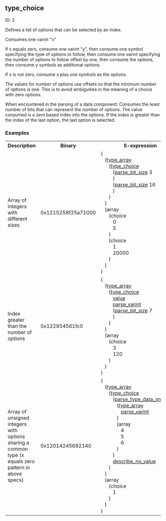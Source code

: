 ## type_choice

ID: 2

Defines a list of options that can be selected by an index.

Consumes one varint "x"

If x equals zero, consume one varint "y", then consume one symbol specifying the type of options to follow, then consume one varint specifying the number of options to follow offset by one, then consume the options, then consume y symbols as additional options.

If x is not zero, consume x plus one symbols as the options.

The values for number of options use offsets so that the minimum number of options is one. This is to avoid ambiguities in the meaning of a choice with zero options.

When encountered in the parsing of a data component: Consumes the least number of bits that can represent the number of options. The value consumed is a zero based index into the options. If the index is greater than the index of the last option, the last option is selected.

### Examples

<table><tr><th>Description</th><th>Binary</th><th>S-expression</th><th>Unpacked</th></tr><tr><td>Array of integers with different sizes</td><td>0x1215258f25a71000</td><td>(<br>&nbsp;&nbsp;&nbsp;(<a href="./type_array.md">type_array</a> <br>&nbsp;&nbsp;&nbsp;&nbsp;&nbsp;&nbsp;(<a href="./type_choice.md">type_choice</a> <br>&nbsp;&nbsp;&nbsp;&nbsp;&nbsp;&nbsp;&nbsp;&nbsp;&nbsp;(<a href="./parse_bit_size.md">parse_bit_size</a> 3<br>&nbsp;&nbsp;&nbsp;&nbsp;&nbsp;&nbsp;&nbsp;&nbsp;&nbsp;) <br>&nbsp;&nbsp;&nbsp;&nbsp;&nbsp;&nbsp;&nbsp;&nbsp;&nbsp;(<a href="./parse_bit_size.md">parse_bit_size</a> 16<br>&nbsp;&nbsp;&nbsp;&nbsp;&nbsp;&nbsp;&nbsp;&nbsp;&nbsp;)<br>&nbsp;&nbsp;&nbsp;&nbsp;&nbsp;&nbsp;)<br>&nbsp;&nbsp;&nbsp;) <br>&nbsp;&nbsp;&nbsp;(array <br>&nbsp;&nbsp;&nbsp;&nbsp;&nbsp;&nbsp;(choice <br>&nbsp;&nbsp;&nbsp;&nbsp;&nbsp;&nbsp;&nbsp;&nbsp;&nbsp;0 <br>&nbsp;&nbsp;&nbsp;&nbsp;&nbsp;&nbsp;&nbsp;&nbsp;&nbsp;5<br>&nbsp;&nbsp;&nbsp;&nbsp;&nbsp;&nbsp;) <br>&nbsp;&nbsp;&nbsp;&nbsp;&nbsp;&nbsp;(choice <br>&nbsp;&nbsp;&nbsp;&nbsp;&nbsp;&nbsp;&nbsp;&nbsp;&nbsp;1 <br>&nbsp;&nbsp;&nbsp;&nbsp;&nbsp;&nbsp;&nbsp;&nbsp;&nbsp;20000<br>&nbsp;&nbsp;&nbsp;&nbsp;&nbsp;&nbsp;)<br>&nbsp;&nbsp;&nbsp;)<br>)</td><td><pre>[
  5,
  20000
]</pre></td>
<tr><td>Index greater than the number of options</td><td>0x122954561fc0</td><td>(<br>&nbsp;&nbsp;&nbsp;(<a href="./type_array.md">type_array</a> <br>&nbsp;&nbsp;&nbsp;&nbsp;&nbsp;&nbsp;(<a href="./type_choice.md">type_choice</a> <br>&nbsp;&nbsp;&nbsp;&nbsp;&nbsp;&nbsp;&nbsp;&nbsp;&nbsp;<a href="./value.md">value</a> <br>&nbsp;&nbsp;&nbsp;&nbsp;&nbsp;&nbsp;&nbsp;&nbsp;&nbsp;<a href="./parse_varint.md">parse_varint</a> <br>&nbsp;&nbsp;&nbsp;&nbsp;&nbsp;&nbsp;&nbsp;&nbsp;&nbsp;(<a href="./parse_bit_size.md">parse_bit_size</a> 7<br>&nbsp;&nbsp;&nbsp;&nbsp;&nbsp;&nbsp;&nbsp;&nbsp;&nbsp;)<br>&nbsp;&nbsp;&nbsp;&nbsp;&nbsp;&nbsp;)<br>&nbsp;&nbsp;&nbsp;) <br>&nbsp;&nbsp;&nbsp;(array <br>&nbsp;&nbsp;&nbsp;&nbsp;&nbsp;&nbsp;(choice <br>&nbsp;&nbsp;&nbsp;&nbsp;&nbsp;&nbsp;&nbsp;&nbsp;&nbsp;3 <br>&nbsp;&nbsp;&nbsp;&nbsp;&nbsp;&nbsp;&nbsp;&nbsp;&nbsp;120<br>&nbsp;&nbsp;&nbsp;&nbsp;&nbsp;&nbsp;)<br>&nbsp;&nbsp;&nbsp;)<br>)</td><td><pre>[
  120
]</pre></td>
<tr><td>Array of unsigned integers with options sharing a common type (x equals zero pattern in above specs)</td><td>0x12014245692140</td><td>(<br>&nbsp;&nbsp;&nbsp;(<a href="./type_array.md">type_array</a> <br>&nbsp;&nbsp;&nbsp;&nbsp;&nbsp;&nbsp;(<a href="./type_choice.md">type_choice</a> <br>&nbsp;&nbsp;&nbsp;&nbsp;&nbsp;&nbsp;&nbsp;&nbsp;&nbsp;(<a href="./parse_type_data_immediate.md">parse_type_data_immediate</a><br>&nbsp;&nbsp;&nbsp;&nbsp;&nbsp;&nbsp;&nbsp;&nbsp;&nbsp;&nbsp;&nbsp;&nbsp;(<a href="./type_array.md">type_array</a> <br>&nbsp;&nbsp;&nbsp;&nbsp;&nbsp;&nbsp;&nbsp;&nbsp;&nbsp;&nbsp;&nbsp;&nbsp;&nbsp;&nbsp;&nbsp;<a href="./parse_varint.md">parse_varint</a><br>&nbsp;&nbsp;&nbsp;&nbsp;&nbsp;&nbsp;&nbsp;&nbsp;&nbsp;&nbsp;&nbsp;&nbsp;) <br>&nbsp;&nbsp;&nbsp;&nbsp;&nbsp;&nbsp;&nbsp;&nbsp;&nbsp;&nbsp;&nbsp;&nbsp;(array <br>&nbsp;&nbsp;&nbsp;&nbsp;&nbsp;&nbsp;&nbsp;&nbsp;&nbsp;&nbsp;&nbsp;&nbsp;&nbsp;&nbsp;&nbsp;4 <br>&nbsp;&nbsp;&nbsp;&nbsp;&nbsp;&nbsp;&nbsp;&nbsp;&nbsp;&nbsp;&nbsp;&nbsp;&nbsp;&nbsp;&nbsp;5 <br>&nbsp;&nbsp;&nbsp;&nbsp;&nbsp;&nbsp;&nbsp;&nbsp;&nbsp;&nbsp;&nbsp;&nbsp;&nbsp;&nbsp;&nbsp;6<br>&nbsp;&nbsp;&nbsp;&nbsp;&nbsp;&nbsp;&nbsp;&nbsp;&nbsp;&nbsp;&nbsp;&nbsp;)<br>&nbsp;&nbsp;&nbsp;&nbsp;&nbsp;&nbsp;&nbsp;&nbsp;&nbsp;) <br>&nbsp;&nbsp;&nbsp;&nbsp;&nbsp;&nbsp;&nbsp;&nbsp;&nbsp;<a href="./describe_no_value.md">describe_no_value</a><br>&nbsp;&nbsp;&nbsp;&nbsp;&nbsp;&nbsp;)<br>&nbsp;&nbsp;&nbsp;) <br>&nbsp;&nbsp;&nbsp;(array <br>&nbsp;&nbsp;&nbsp;&nbsp;&nbsp;&nbsp;(choice <br>&nbsp;&nbsp;&nbsp;&nbsp;&nbsp;&nbsp;&nbsp;&nbsp;&nbsp;1<br>&nbsp;&nbsp;&nbsp;&nbsp;&nbsp;&nbsp;)<br>&nbsp;&nbsp;&nbsp;)<br>)</td><td><pre>[
  5
]</pre></td></table>